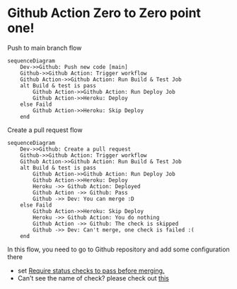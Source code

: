 # Github Action Zero to Zero point one!

Push to main branch flow

```mermaid
sequenceDiagram
    Dev->>Github: Push new code [main]
    Github->>Github Action: Trigger workflow
    Github Action->>Github Action: Run Build & Test Job
    alt Build & test is pass
        Github Action->>Github Action: Run Deploy Job
        Github Action->>Heroku: Deploy
    else Faild
        Github Action->>Heroku: Skip Deploy
    end
```


Create a pull request flow

```mermaid
sequenceDiagram
    Dev->>Github: Create a pull request
    Github->>Github Action: Trigger workflow
    Github Action->>Github Action: Run Build & Test Job
    alt Build & test is pass
        Github Action->>Github Action: Run Deploy Job
        Github Action->>Heroku: Deploy
        Heroku ->> Github Action: Deployed
        Github Action ->> Github: Pass
        Github ->> Dev: You can merge :D
    else Faild
        Github Action->>Heroku: Skip Deploy
        Heroku ->> Github Action: You do nothing
        Github Action ->> Github: The check is skipped
        Github ->> Dev: Can't merge, one check is failed :(
    end
```
In this flow, you need to go to Github repository and add some configuration there
- set [Require status checks to pass before merging.](https://docs.github.com/en/repositories/configuring-branches-and-merges-in-your-repository/defining-the-mergeability-of-pull-requests/managing-a-branch-protection-rule)
- Can't see the name of check? please check out [this](https://stackoverflow.com/questions/68554735/github-action-status-check-missing-from-the-list-of-checks-in-protected-branch-s#comment123779008_68613319)
            
